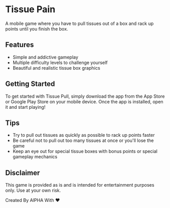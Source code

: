 # Tissue Pain

A mobile game where you have to pull tissues out of a box and rack up points until you finish the box.

## Features

- Simple and addictive gameplay
- Multiple difficulty levels to challenge yourself
- Beautiful and realistic tissue box graphics

## Getting Started

To get started with Tissue Pull, simply download the app from the App Store or Google Play Store on your mobile device. Once the app is installed, open it and start playing!

## Tips

- Try to pull out tissues as quickly as possible to rack up points faster
- Be careful not to pull out too many tissues at once or you'll lose the game
- Keep an eye out for special tissue boxes with bonus points or special gameplay mechanics

## Disclaimer

This game is provided as is and is intended for entertainment purposes only. Use at your own risk.

Created By AlPHA With ❤️
